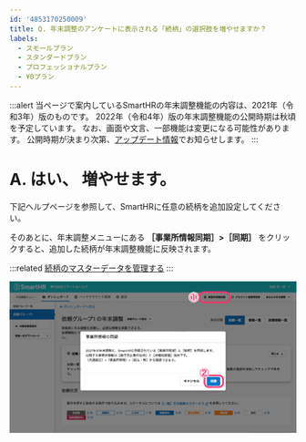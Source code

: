 ```yaml
---
id: '4853170250009'
title: Q. 年末調整のアンケートに表示される「続柄」の選択肢を増やせますか？
labels:
  - スモールプラン
  - スタンダードプラン
  - プロフェッショナルプラン
  - ¥0プラン
---
```

:::alert
当ページで案内しているSmartHRの年末調整機能の内容は、2021年（令和3年）版のものです。
2022年（令和4年）版の年末調整機能の公開時期は秋頃を予定しています。
なお、画面や文言、一部機能は変更になる可能性があります。
公開時期が決まり次第、[アップデート情報](https://smarthr.jp/update)でお知らせします。
:::

# A. はい、 増やせます。

下記ヘルプページを参照して、SmartHRに任意の続柄を追加設定してください。

そのあとに、年末調整メニューにある **［事業所情報同期］>［同期］** をクリックすると、追加した続柄が年末調整機能に反映されます。

:::related
[続柄のマスターデータを管理する](https://knowledge.smarthr.jp/hc/ja/articles/360026104434)
:::

![](./_______SmartHR____________.png)
